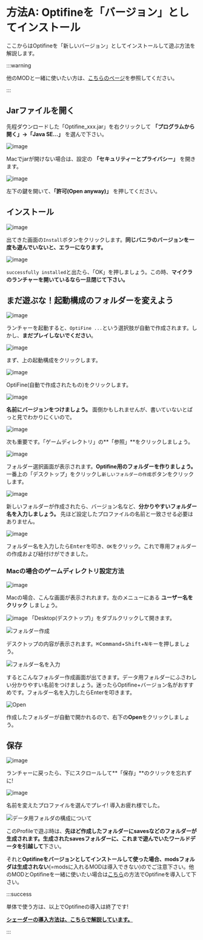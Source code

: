 # 方法A: Optifineを「バージョン」としてインストール

ここからはOptifineを「新しいバージョン」としてインストールして遊ぶ方法を解説します。

:::warning

他のMODと一緒に使いたい方は、[こちらのページ](./withforge)を参照してください。

:::

## Jarファイルを開く

先程ダウンロードした「Optifine_xxx.jar」を右クリックして **「プログラムから開く」→「Java SE…」** を選んで下さい。

![image](https://images.ctfassets.net/44sq8tmkumx2/4sG23rySDit8q9njIl5A0K/43b2d57f5f7345fd2c8b7f2845ba3cb8/image.png)

Macでjarが開けない場合は、設定の **「セキュリティーとプライバシー」** を開きます。

![image](https://images.ctfassets.net/44sq8tmkumx2/1ffB6YhWrjOmGRkobQWqLd/5df99e561f3d4787c4bcc035c40c09f1/image.png)

左下の鍵を開いて、**「許可(Open anyway)」** を押してください。

## インストール

![image](https://images.ctfassets.net/44sq8tmkumx2/2isS7LK4Qv72tEGsze6jRl/311e76ad9fd91f351ffedce4cc6a08d6/image.png)

出てきた画面の`Install`ボタンをクリックします。**同じバニラのバージョンを一度も遊んでいないと、エラーになります。**

![image](https://images.ctfassets.net/44sq8tmkumx2/6KcpNcCYfW22HWuO7fjZRq/aca82b4dca515573391e6fd79d1df254/image.png)

`successfully installed`と出たら、「OK」を押しましょう。この時、**マイクラのランチャーを開いているなら一旦閉じて下さい。**

## まだ遊ぶな！起動構成のフォルダーを変えよう

![image](https://images.ctfassets.net/44sq8tmkumx2/4vnXmXqdeLjeQ6UE0f3t7k/1cd7ca9620bc97b4eb12de4f88eece3b/image.png)

ランチャーを起動すると、`OptiFine ...`という選択肢が自動で作成されます。しかし、**まだプレイしないでください**。

![image](https://images.ctfassets.net/44sq8tmkumx2/5AvTelnnQlQreyTb4Q0QoA/ee1cadec2118b97de9069b5f1ea5a5c4/image.png)

まず、上の<span class="command-highlight">起動構成</span>をクリックします。

![image](https://images.ctfassets.net/44sq8tmkumx2/10aMNlAdtcBuX6pHrzCvK4/c8c695642ab307a9b88549c91f846a8f/image.png)

OptiFine(自動で作成されたもの)をクリックします。

![image](https://images.ctfassets.net/44sq8tmkumx2/4KQITLDzmYEoyyx54hSFOM/deaacd46194b2d358a7c563beb205a6f/image.png)

**名前にバージョンをつけましょう。** 面倒かもしれませんが、書いていないとぱっと見でわかりにくいので。

![image](https://images.ctfassets.net/44sq8tmkumx2/496y3d0b6i66aTZQyEDeyz/a6aa34f141e9d2f8688a8531fbc6aa2c/image.png)

次も重要です。「ゲームディレクトリ」の**「参照」**をクリックしましょう。

![image](https://cdn-ak.f.st-hatena.com/images/fotolife/s/sasigume/20210208/20210208091015.png)

フォルダー選択画面が表示されます。**Optifine用のフォルダーを作りましょう。** 一番上の「デスクトップ」をクリックし`新しいフォルダーの作成`ボタンをクリックします。

![image](https://cdn-ak.f.st-hatena.com/images/fotolife/s/sasigume/20210208/20210208091105.png)

新しいフォルダーが作成されたら、バージョン名など、**分かりやすいフォルダー名を入力しましょう。** 先ほど設定したプロファイルの名前と一致させる必要はありません。

![image](https://cdn-ak.f.st-hatena.com/images/fotolife/s/sasigume/20210208/20210208104035.png)

フォルダー名を入力したら<kbd>Enter</kbd>を叩き、`OK`をクリック。これで専用フォルダーの作成および紐付けができました。

### Macの場合のゲームディレクトリ設定方法

![image](https://cdn-ak.f.st-hatena.com/images/fotolife/s/sasigume/20210208/20210208093045.png)

Macの場合、こんな画面が表示されれます。左のメニューにある **ユーザー名をクリック** しましょう。

![image](https://cdn-ak.f.st-hatena.com/images/fotolife/s/sasigume/20210208/20210208093052.png)
「Desktop(デスクトップ)」をダブルクリックして開きます。

![フォルダー作成](https://cdn-ak.f.st-hatena.com/images/fotolife/s/sasigume/20210208/20210208093057.png)

デスクトップの内容が表示されます。<kbd>⌘Command</kbd>+<kbd>Shift</kbd>+<kbd>N</kbd>キーを押しましょう。

![フォルダー名を入力](https://cdn-ak.f.st-hatena.com/images/fotolife/s/sasigume/20210208/20210208093048.png)

するとこんなフォルダー作成画面が出てきます。データ用フォルダーにふさわしい分かりやすい名前をつけましょう。迷ったらOptifine+バージョン名がおすすめです。フォルダー名を入力したらEnterを叩きます。

![Open](https://cdn-ak.f.st-hatena.com/images/fotolife/s/sasigume/20210208/20210208093106.png)

作成したフォルダーが自動で開かれるので、右下の**Open**をクリックしましょう。

## 保存

![image](https://images.ctfassets.net/44sq8tmkumx2/2wxf0FYzodA5iqiArF7DIA/8c8baa2f79ab069de3459aa5113cd5ea/image.png)

ランチャーに戻ったら、下にスクロールして**「保存」**のクリックを忘れずに!

![image](https://images.ctfassets.net/44sq8tmkumx2/39DRUfjybro0KNq8zrclls/981ad540b759de9bab085be2d4a6cdff/image.png)

名前を変えたプロファイルを選んでプレイ! 導入お疲れ様でした。

![データ用フォルダの構成について](https://cdn-ak.f.st-hatena.com/images/fotolife/s/sasigume/20210208/20210208123945.jpg)

このProfileで遊ぶ時は、**先ほど作成したフォルダーにsavesなどのフォルダーが生成されます。**生成された**savesフォルダーに、これまで遊んでいたワールドデータを引越して**下さい。

それと**Optifineをバージョンとしてインストールして使った場合、modsフォルダは生成されない**(=modsに入れるMODは導入できない)のでご注意下さい。他のMODとOptifineを一緒に使いたい場合は[こちら](./withforge)の方法でOptifineを導入して下さい。

:::success

単体で使う方は、以上でOptifineの導入は終了です!

**[シェーダーの導入方法は、こちらで解説しています。](./shader)**

:::
